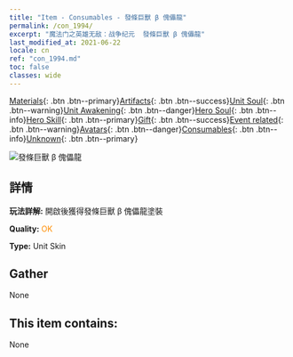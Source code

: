 ```yaml
---
title: "Item - Consumables - 發條巨獸 β 傀儡龍"
permalink: /con_1994/
excerpt: "魔法门之英雄无敌：战争纪元  發條巨獸 β 傀儡龍"
last_modified_at: 2021-06-22
locale: cn
ref: "con_1994.md"
toc: false
classes: wide
---
```

 [Materials](/ItemsCN/){: .btn .btn--primary}[Artifacts](/ItemsCN/Artifacts/){: .btn .btn--success}[Unit Soul](/ItemsCN/UnitSoul/){: .btn .btn--warning}[Unit Awakening](/ItemsCN/UnitAwakening/){: .btn .btn--danger}[Hero Soul](/ItemsCN/HeroSoul/){: .btn .btn--info}[Hero Skill](/ItemsCN/HeroSkill/){: .btn .btn--primary}[Gift](/ItemsCN/Gift/){: .btn .btn--success}[Event related](/ItemsCN/Events/){: .btn .btn--warning}[Avatars](/ItemsCN/Avatars/){: .btn .btn--danger}[Consumables](/ItemsCN/Consumables/){: .btn .btn--info}[Unknown](/ItemsCN/Unknown/){: .btn .btn--primary}

 ![發條巨獸 β 傀儡龍](/images/u/ti_kuileilongpifu2.jpg)

## 詳情
 **玩法詳解:** 開啟後獲得發條巨獸 β 傀儡龍塗裝

 **Quality:** <span style="color: #FF8C00">OK</span>

 **Type:** Unit Skin

## Gather

  None

## This item contains:

  None

